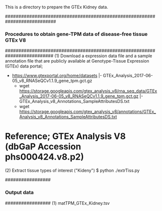 This is a directory to prepare the GTEx Kidney data. 

###########################################################################
### Procedures to obtain gene-TPM data of disease-free tissue GTEx V8
##########################################################################
(1) Download a expression data file and a sample annotation file that are publicly available at Genotype-Tissue Expression (GTEx) data portal;
- https://www.gtexportal.org/home/datasets
  |- GTEx_Analysis_2017-06-05_v8_RNASeQCv1.1.9_gene_tpm.gct.gz
     - wget https://storage.googleapis.com/gtex_analysis_v8/rna_seq_data/GTEx_Analysis_2017-06-05_v8_RNASeQCv1.1.9_gene_tpm.gct.gz
  |- GTEx_Analysis_v8_Annotations_SampleAttributesDS.txt
     - wget https://storage.googleapis.com/gtex_analysis_v8/annotations/GTEx_Analysis_v8_Annotations_SampleAttributesDS.txt
# Reference; GTEx Analysis V8 (dbGaP Accession phs000424.v8.p2)

(2) Extract tissue types of interest ("Kideny")
$ python ./extrTiss.py

#################
### Output data 
#################
(1) matTPM_GTEx_Kidney.tsv

